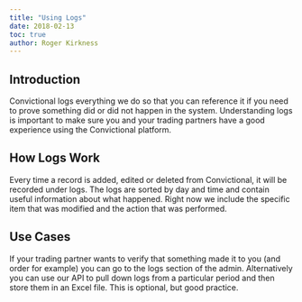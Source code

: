 ```yaml
---
title: "Using Logs"
date: 2018-02-13
toc: true
author: Roger Kirkness
---
```

## Introduction
Convictional logs everything we do so that you can reference it if you need to prove something did or did not happen in the system. Understanding logs is important to make sure you and your trading partners have a good experience using the Convictional platform.

## How Logs Work
Every time a record is added, edited or deleted from Convictional, it will be recorded under logs. The logs are sorted by day and time and contain useful information about what happened. Right now we include the specific item that was modified and the action that was performed. 

## Use Cases
If your trading partner wants to verify that something made it to you (and order for example) you can go to the logs section of the admin. Alternatively you can use our API to pull down logs from a particular period and then store them in an Excel file. This is optional, but good practice.